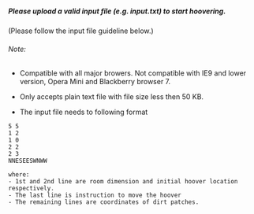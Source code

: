 ##### Please upload a valid input file (e.g. input.txt) to start hoovering. 
(Please follow the input file guideline below.)

###### Note:
- Compatible with all major browers. Not compatible with IE9 and lower version, Opera Mini and Blackberry browser 7.
- Only accepts plain text file with file size less then 50 KB.

- The input file needs to following format
```
5 5
1 2
1 0
2 2
2 3
NNESEESWNWW
```

	where: 
	- 1st and 2nd line are room dimension and initial hoover location respectively.
	- The last line is instruction to move the hoover
	- The remaining lines are coordinates of dirt patches.





